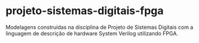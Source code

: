 # projeto-sistemas-digitais-fpga
Modelagens construídas na disciplina de Projeto de Sistemas Digitais com a linguagem de descrição de hardware System Verilog utilizando FPGA.

